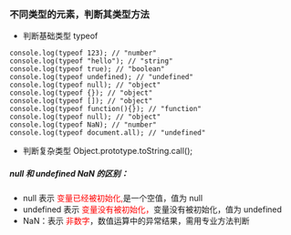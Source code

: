 ### 不同类型的元素，判断其类型方法

- 判断基础类型 typeof

```
console.log(typeof 123); // "number"
console.log(typeof "hello"); // "string"
console.log(typeof true); // "boolean"
console.log(typeof undefined); // "undefined"
console.log(typeof null); // "object"
console.log(typeof {}); // "object"
console.log(typeof []); // "object"
console.log(typeof function(){}); // "function"
console.log(typeof null); // "object"
console.log(typeof NaN); // "number"
console.log(typeof document.all); // "undefined"
```

- 判断复杂类型
  Object.prototype.toString.call();

##### null 和 undefined NaN 的区别：

- null 表示 <span style="color: red;">变量已经被初始化,</span>是一个空值，值为 null
- undefined 表示 <span style="color: red;">变量没有被初始化，</span>变量没有被初始化，值为 undefined
- NaN：表示 <span style="color: red;">非数字</span>，数值运算中的异常结果，需用专业方法判断
